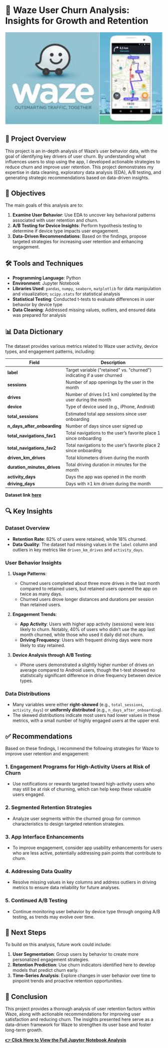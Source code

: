 # 🚗 Waze User Churn Analysis: Insights for Growth and Retention
![](https://github.com/jimi121/PYTHON-PROJECTS/blob/main/Waze%20App%20Users%20Churn%20Analysis/waze.jpg)
## 📄 Project Overview

This project is an in-depth analysis of Waze’s user behavior data, with the goal of identifying key drivers of user churn. By understanding what influences users to stop using the app, I developed actionable strategies to reduce churn and improve user retention. This project demonstrates my expertise in data cleaning, exploratory data analysis (EDA), A/B testing, and generating strategic recommendations based on data-driven insights.

## 🎯 Objectives

The main goals of this analysis are to:

1. **Examine User Behavior**: Use EDA to uncover key behavioral patterns associated with user retention and churn.
2. **A/B Testing for Device Insights**: Perform hypothesis testing to determine if device type impacts user engagement.
3. **Data-Driven Recommendations**: Based on the findings, propose targeted strategies for increasing user retention and enhancing engagement.

## 🛠 Tools and Techniques

- **Programming Language**: Python
- **Environment**: Jupyter Notebook
- **Libraries Used**: `pandas`, `numpy`, `seaborn`, `matplotlib` for data manipulation and visualization; `scipy.stats` for statistical analysis
- **Statistical Testing**: Conducted t-tests to evaluate differences in user behavior by device type
- **Data Cleaning**: Addressed missing values, outliers, and ensured data was prepared for analysis

## 📊 Data Dictionary

The dataset provides various metrics related to Waze user activity, device types, and engagement patterns, including:

| Field                    | Description                                                                 |
|--------------------------|-----------------------------------------------------------------------------|
| **label**                | Target variable ("retained" vs. "churned") indicating if a user churned     |
| **sessions**             | Number of app openings by the user in the month                             |
| **drives**               | Number of drives (≥1 km) completed by the user during the month             |
| **device**               | Type of device used (e.g., iPhone, Android)                                 |
| **total_sessions**       | Estimated total app sessions since user onboarding                          |
| **n_days_after_onboarding** | Number of days since user signed up                                    |
| **total_navigations_fav1**   | Total navigations to the user’s favorite place 1 since onboarding     |
| **total_navigations_fav2**   | Total navigations to the user’s favorite place 2 since onboarding     |
| **driven_km_drives**     | Total kilometers driven during the month                                    |
| **duration_minutes_drives**  | Total driving duration in minutes for the month                       |
| **activity_days**        | Days the app was opened in the month                                        |
| **driving_days**         | Days with ≥1 km driven during the month                                     |

**Dataset link** [**here**](https://github.com/jimi121/PYTHON-PROJECTS/blob/main/Waze%20App%20Users%20Churn%20Analysis/waze_dataset.csv)

## 🔍 Key Insights

### Dataset Overview

- **Retention Rate**: 82% of users were retained, while 18% churned.
- **Data Quality**: The dataset had missing values in the `label` column and outliers in key metrics like `driven_km_drives` and `activity_days`.

### User Behavior Insights

1. **Usage Patterns**: 
   - Churned users completed about three more drives in the last month compared to retained users, but retained users opened the app on twice as many days.
   - Churned users drove longer distances and durations per session than retained users.

2. **Engagement Trends**:
   - **App Activity**: Users with higher app activity (sessions) were less likely to churn. Notably, 40% of users who didn’t use the app last month churned, while those who used it daily did not churn.
   - **Driving Frequency**: Users with frequent driving days were more likely to stay retained.

3. **Device Analysis through A/B Testing**:
   - iPhone users demonstrated a slightly higher number of drives on average compared to Android users, though the t-test showed no statistically significant difference in drive frequency between device types.

### Data Distributions

- Many variables were either **right-skewed** (e.g., `total_sessions`, `activity_days`) or **uniformly distributed** (e.g., `n_days_after_onboarding`).
- The skewed distributions indicate most users had lower values in these metrics, with a small number of highly engaged users at the upper end.

## ✅ Recommendations

Based on these findings, I recommend the following strategies for Waze to improve user retention and engagement:

### 1. **Engagement Programs for High-Activity Users at Risk of Churn**
   - Use notifications or rewards targeted toward high-activity users who may still be at risk of churning, which can help keep these valuable users engaged.

### 2. **Segmented Retention Strategies**
   - Analyze user segments within the churned group for common characteristics to design targeted retention strategies.

### 3. **App Interface Enhancements**
   - To improve engagement, consider app usability enhancements for users who are less active, potentially addressing pain points that contribute to churn.

### 4. **Addressing Data Quality**
   - Resolve missing values in key columns and address outliers in driving metrics to ensure data reliability for future analyses.

### 5. **Continued A/B Testing**
   - Continue monitoring user behavior by device type through ongoing A/B testing, as trends may evolve over time.

## 🔮 Next Steps

To build on this analysis, future work could include:

1. **User Segmentation**: Group users by behavior to create more personalized engagement strategies.
2. **Retention Prediction**: Use churn indicators identified here to develop models that predict churn early.
3. **Time-Series Analysis**: Explore changes in user behavior over time to pinpoint trends and proactive retention opportunities.

## 📌 Conclusion

This project provides a thorough analysis of user retention factors within Waze, along with actionable recommendations for improving user satisfaction and reducing churn. The insights presented here serve as a data-driven framework for Waze to strengthen its user base and foster long-term growth.

[**👉 Click Here to View the Full Jupyter Notebook Analysis**](https://github.com/jimi121/PYTHON-PROJECTS/blob/main/Waze%20App%20Users%20Churn%20Analysis/Waze%20App%20analysis.ipynb) <!-- Replace with actual URL -->
